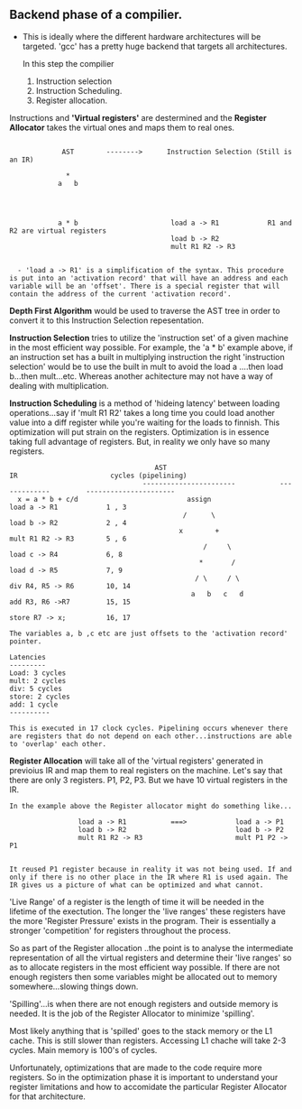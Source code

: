 ## Backend phase of a compilier.

- This is ideally where the different hardware architectures will be targeted.
  'gcc' has a pretty huge backend that targets all architectures.

  In this step the compilier

  1. Instruction selection
  2. Instruction Scheduling.
  3. Register allocation.

Instructions and **'Virtual registers'** are destermined and the **Register Allocator** takes the virtual ones and
maps them to real ones.

```

             AST        -------->      Instruction Selection (Still is an IR)

              *
            a   b




            a * b                       load a -> R1            R1 and R2 are virtual registers
                                        load b -> R2
                                        mult R1 R2 -> R3


  - 'load a -> R1' is a simplification of the syntax. This procedure is put into an 'activation record' that will have an address and each variable will be an 'offset'. There is a special register that will contain the address of the current 'activation record'.

```

**Depth First Algorithm** would be used to traverse the AST tree in order to convert it to this Instruction Selection repesentation.

**Instruction Selection** tries to utilize the 'instruction set' of a given machine in the most efficient way possible. For example, the 'a \* b' example above, if an instruction set has a built in multiplying instruction the right 'instruction selection' would be to use the built in mult to avoid the load a ....then load b...then mult...etc. Whereas another achitecture may not have a way of dealing with multiplication.

**Instruction Scheduling** is a method of 'hideing latency' between loading operations...say if 'mult R1 R2' takes
a long time you could load another value into a diff register while you're waiting for the loads to finnish. This optimization will put strain on the registers. Optimization is in essence taking full advantage of registers. But, in reality we only have so many registers.

```
                                    AST                              IR                       cycles (pipelining)
                                 -----------------------           -------------         ----------------------
  x = a * b + c/d                           assign                  load a -> R1            1 , 3
                                           /      \                 load b -> R2            2 , 4
                                          x        +                mult R1 R2 -> R3        5 , 6
                                                /     \             load c -> R4            6, 8
                                               *       /            load d -> R5            7, 9
                                              / \     / \           div R4, R5 -> R6        10, 14
                                             a   b   c   d          add R3, R6 ->R7         15, 15
                                                                    store R7 -> x;          16, 17

The variables a, b ,c etc are just offsets to the 'activation record' pointer.

Latencies
---------
Load: 3 cycles
mult: 2 cycles
div: 5 cycles
store: 2 cycles
add: 1 cycle
----------

This is executed in 17 clock cycles. Pipelining occurs whenever there are registers that do not depend on each other...instructions are able to 'overlap' each other.
```

**Register Allocation** will take all of the 'virtual registers' generated in previoius IR and map them to real registers on the machine. Let's say that there are only 3 registers. P1, P2, P3. But we have 10 virtual registers in the IR.

```
In the example above the Register allocator might do something like...

                 load a -> R1           ===>            load a -> P1
                 load b -> R2                           load b -> P2
                 mult R1 R2 -> R3                       mult P1 P2 -> P1


It reused P1 register because in reality it was not being used. If and only if there is no other place in the IR where R1 is used again. The IR gives us a picture of what can be optimized and what cannot.

```

'Live Range' of a register is the length of time it will be needed in the lifetime of the exectution. The longer the 'live ranges' these registers have the more 'Register Pressure' exists in the program. Their is essentially a stronger 'competition' for registers throughout the process.

So as part of the Register allocation ..the point is to analyse the intermediate representation of all the virtual registers and determine their 'live ranges' so as to allocate registers in the most efficient way possible. If there are not enough registers then some variables might be allocated out to memory somewhere...slowing things down.

'Spilling'...is when there are not enough registers and outside memory is needed. It is the job of the Register Allocator to minimize 'spilling'.

Most likely anything that is 'spilled' goes to the stack memory or the L1 cache. This is still slower than registers. Accessing L1 chache will take 2-3 cycles. Main memory is 100's of cycles.

Unfortunately, optimizations that are made to the code require more registers. So in the optimization phase it is important to understand your register limitations and how to accomidate the particular Register Allocator for that architecture.
